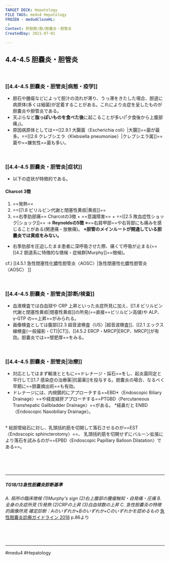```yaml
---
TARGET DECK: Hepatology
FILE TAGS: medu4 Hepatology
FROZEN - medu4ClozeHL:
 : 
Context: 肝胆膵/胆/胆嚢炎・胆管炎
CreatedDay: 2021-07-01

---
```


## 4.4-4.5 胆嚢炎・胆管炎

<br>

### [[4.4-4.5 胆嚢炎・胆管炎|病態・疫学]]
* 胆石や腫瘍などによって胆汁の流れが滞り、うっ滞をきたした場合、胆道に病原体(多くは細菌)が定着することがある。これにより炎症を呈したものが胆嚢炎や胆管炎である。
* 天ぷらなど**脂っぽいものを食べた後**に起こることが多い(「夕食後から上腹部痛」)。 
* 原因病原体としては==[[2.9.1 大腸菌〈Escherichia coli〉|大腸]]==菌が最多。==[[2.6 クレブシエラ〈Klebsiella pneumoniae〉|クレブシエラ属]]==菌や==嫌気性==菌も多い。
<!--ID: 1625819548525-->


<br>

### [[4.4-4.5 胆嚢炎・胆管炎|症状]]
* 以下の症状が特徴的である。
#### Charcot 3徴
1. ==発熱==
2. ==[[1.8 ビリルビン代謝と閉塞性黄疸|黄疸]]==
3. ==右季肋部痛==
Charcotの3徴 + ==意識障害== + ==[[2.5 敗血症性ショック|ショック]]==
-> **Reynoldsの5徴**
※==右肩甲部==や右背部にも痛みを感じることがある(関連痛・放散痛)。 
※**胆管のメインルートが開通している胆嚢炎では黄疸をみない。**
* 右季肋部を圧迫したまま患者に深呼吸させた際、痛くて呼吸が止まる(==[[4.2 胆道系に特徴的な徴候・症候群|Murphy]]==徴候)。
<!--ID: 1625819548531-->

cf.) [[4.5.1 急性閉塞性化膿性胆管炎〈AOSC〉|急性閉塞性化膿性胆管炎〈AOSC〉 ]]


<br>

### [[4.4-4.5 胆嚢炎・胆管炎|診断/検査]]
* 血液検査では白血球や CRP 上昇といった炎症所見に加え、[[1.8 ビリルビン代謝と閉塞性黄疸|閉塞性黄疸]]の所見(==直接==ビリルビン高値)や ALP、γ-GTP の==上昇==がみられる。
* 画像検査としては腹部[[2.3 超音波検査〈US〉|超音波検査]]、[[2.1 エックス線検査(一般撮影・CT)|CT]]、[[4.5.2 ERCP・MRCP|ERCP、MRCP]]が有効。胆嚢炎では==壁肥厚==をみる。
<!--ID: 1625819548536-->





<br>

### [[4.4-4.5 胆嚢炎・胆管炎|治療]]
* 対応としてはまず輸液とともに==ドレナージ・採石==をし、起炎菌同定と平行して[[1.7 感染症の治療薬|抗菌薬]]を投与する。胆嚢炎の場合、なるべく早期に==胆嚢摘出術==も有効。
* ドレナージには、内視鏡的にアプローチする==EBD\*〈Endoscopic Biliary Drainage〉==や経皮経肝アプローチする==PTGBD〈Percutaneous Transhepatic Gallbladder Drainage〉==がある。
\*経鼻だと ENBD〈Endoscopic Nasobiliary Drainage〉。
<br>
* 総胆管結石に対し、乳頭括約筋を切開して落石させるのが==EST〈Endoscopic sphincterotomy〉==、 乳頭括約筋を切開せずにバルーン拡張により落石を試みるのが==EPBD〈Endoscopic Papillary Balloon Dilatation〉である==。
<!--ID: 1625819548542-->


<br><br><br>

---

##### *TG18/13急性胆嚢炎診断基準*
*A. 局所の臨床徴候*
*(1)Murphy's sign (2)右上腹部の腫瘤触知・自発痛・圧痛*
*B. 全身の炎症所見*
*(1)発熱 (2)CRPの上昇 (3)白血球数の上昇*
*C. 急性胆嚢炎の特徴的画像所見*
*確定診断：Aのいずれか+Bのいずれか+Cのいずれかを認めるもの*
[急性胆嚢炎診療ガイドライン 2018](ehttps://minds.jcqhc.or.jp/docs/gl_pdf/G0001075/4/acute_cholangitis_and_acute_cholecystitis.pdf) p.86より





<br><br><br>

---

#medu4 #Hepatology  
